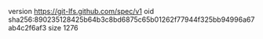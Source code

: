 version https://git-lfs.github.com/spec/v1
oid sha256:890235128425b64b3c8bd6875c65b01262f77944f325bb94996a67ab4c2f6af3
size 1276
